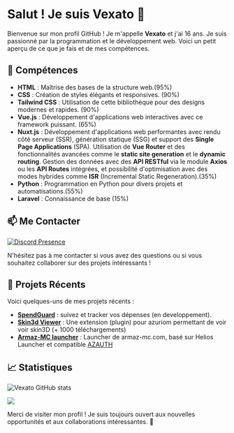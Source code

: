 # Salut ! Je suis Vexato :wave:

Bienvenue sur mon profil GitHub ! Je m'appelle **Vexato** et j'ai 16 ans. Je suis passionné par la programmation et le développement web. Voici un petit aperçu de ce que je fais et de mes compétences.

## :dart: Compétences

- **HTML** : Maîtrise des bases de la structure web.(95%)
- **CSS** : Création de styles élégants et responsives. (90%)
- **Tailwind CSS** : Utilisation de cette bibliothèque pour des designs modernes et rapides. (90%)
- **Vue.js** : Développement d'applications web interactives avec ce framework puissant. (65%)
- **Nuxt.js** : Développement d'applications web performantes avec rendu côté serveur (SSR), génération statique (SSG) et support des **Single Page Applications** (SPA). Utilisation de **Vue Router** et des fonctionnalités avancées comme le **static site generation** et le **dynamic routing**. Gestion des données avec des **API RESTful** via le module **Axios** ou les **API Routes** intégrées, et possibilité d'optimisation avec des modes hybrides comme **ISR** (Incremental Static Regeneration).(35%)
- **Python** : Programmation en Python pour divers projets et automatisations.(55%)
- **Laravel** : Connaissance de base (15%)

## :mailbox: Me Contacter

 [![Discord Presence](https://lanyard.cnrad.dev/api/937352018526347284)](https://discord.com/users/937352018526347284)




N'hésitez pas à me contacter si vous avez des questions ou si vous souhaitez collaborer sur des projets intéressants !

## :rocket: Projets Récents

Voici quelques-uns de mes projets récents :

- **[SpendGuard](https://spendguard.live)** : suivez et tracker vos dépenses (en developpement).
- **[Skin3d Viewer](https://market.azuriom.com/resources/148)** : Une extension (plugin) pour azuriom permettant de voir voir skin3D (+ 1000 téléchargements)
- **[Armaz-MC launcher](https://github.com/Armaz-mc/launcher)** : Launcher de armaz-mc.com, basé sur Helios Launcher et compatible [AZAUTH](https://azuriom.com/fr/docs/api-auth) 

## :chart_with_upwards_trend: Statistiques

![Vexato GitHub stats](https://github-readme-stats.vercel.app/api?username=vexato&show_icons=true&theme=cobalt)



<img src="https://wakatime.com/share/@74b92aa1-c514-4135-9d81-1008e8a13e79/0225638a-f9f5-45b9-ba18-2d031bb7ed39.png" />


Merci de visiter mon profil ! Je suis toujours ouvert aux nouvelles opportunités et aux collaborations intéressantes. :rocket:
